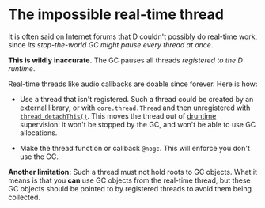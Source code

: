 The impossible real-time thread
===============================

It is often said on Internet forums that D couldn't possibly do real-time work, since _its stop-the-world GC might pause every thread at once_.

**This is wildly inaccurate.** The GC pauses all threads _registered to the D runtime_.


Real-time threads like audio callbacks are doable since forever. Here is how:


- Use a thread that isn't registered. Such a thread could be created by an external library, or with `core.thread.Thread` and then unregistered with [`thread_detachThis()`](http://dlang.org/phobos/core_thread.html#.thread_detachThis). This moves the thread out of [druntime](https://github.com/D-Programming-Language/druntime) supervision: it won't be stopped by the GC, and won't be able to use GC allocations.

- Make the thread function or callback `@nogc`. This will enforce you don't use the GC.

**Another limitation:** Such a thread must not hold roots to GC objects. What it means is that you **can** use GC objects from the real-time thread, but these GC objects should be pointed to by registered threads to avoid them being collected.
